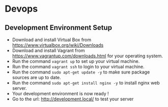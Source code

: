 # Devops
## Development Environment Setup
* Download and install Virtual Box from <https://www.virtualbox.org/wiki/Downloads>
* Download and install Vagrant from <https://www.vagrantup.com/downloads.html> for your operating system.
* Run the command ```vagrant up``` to set up your virtual machine.
* Run the command ```vagrant ssh``` to login to your  virtual machine. 
* Run the command ```sudo apt-get update -y``` to make sure package sources are up to date.
* Run the command ```sudo apt-get install nginx -y``` to install nginx web server.
* Your development environment is now ready !
* Go to the url: <http://development.local/> to test your server

